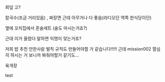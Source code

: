 회덮 고?

칼국수(조금 거리있음) , 짜장면 근데 아무거나 다 좋음(라디오던 역쪽 한식당이던)

옆에 꼬치집에서 혼술세트 (술도 마시는거죠?)

근데 이거 올렸다 말하면 익명이 맞는거죠?

저희 밥 추천 안한사람 벌칙 규칙도 만들어야할 거 같습니다!!!!!
근데 mission002 열심히 하시는 거 보니까 봐줘야할거 같기도...

육개장

test

